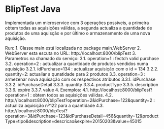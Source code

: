 BlipTest Java
================================

Implementada um microservice com 3 operações possiveis, a primeira obtem todas as aquisições válidas, a segunda actualiza a quantidade de produtos 
de uma aquisção e por último o armazenamento de uma nova aquisição.

Run:
	1. Classe main está localizada no package main.WebServer
	2. WebServer esta escuta no URL: http://localhost:8000/blipTest
    3. Parametros na chamado do serviço:
    	3.1. operation=1 : fectch valid purchase
    	3.2. operation=2 : actualizar a quantidade de produtos vendidos numa aquisição
    		3.2.1. idPurchase=134 : actualizar aquisição com o  id = 134
    		3.2.2. quantity=2: actualiar a qunatidade para 2 produtos
    	3.3.  operation=3 : armezenar nova aquisação com os respectivos atributos
    		3.3.1. idPurchase
    		3.3.2. idPurchaseDetail
    		3.3.3. quantity
    		3.3.4. productType
    		3.3.5. description
    		3.3.6. expire
    		3.3.7. value
    4. Exemplos: 
    	4.1. http://localhost:8000/blipTest?operation=1 : obtem todos as aquisições válidas.
    	4.2. http://localhost:8000/blipTest?operation=2&idPurchase=122&quantity=2 : actualiza aquisição nº122 para a quantidade 
    	4.3. http://localhost:8000/blipTest?operation=3&idPurchase=123&idPurchaseDetail=456&quantity=12&productType=tipo&description=descricao&expire=20150203&value=45015

    


